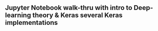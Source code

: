 ##  Jupyter Notebook walk-thru with intro to Deep-learning theory & Keras several Keras implementations
